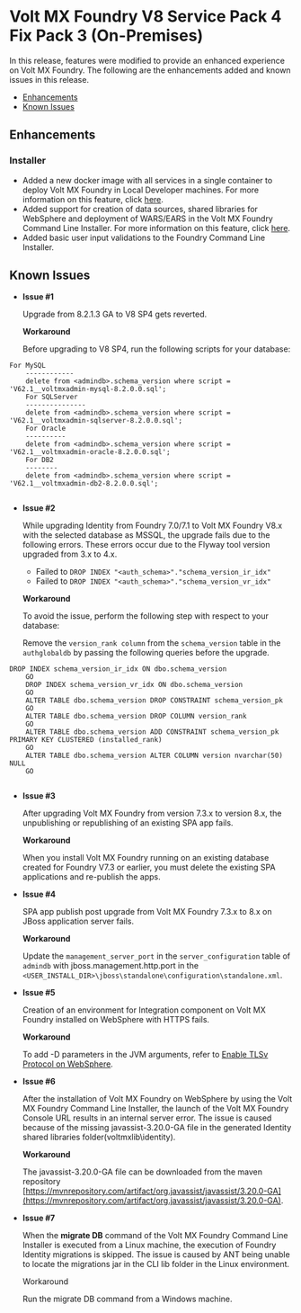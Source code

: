                            

Volt MX  Foundry V8 Service Pack 4 Fix Pack 3 (On-Premises)
======================================================

In this release, features were modified to provide an enhanced experience on Volt MX Foundry. The following are the enhancements added and known issues in this release.

*   [Enhancements](#enhancements)
*   [Known Issues](#known-issues)

Enhancements
------------

### Installer

*   Added a new docker image with all services in a single container to deploy Volt MX Foundry in Local Developer machines. For more information on this feature, click [here](../../../../Foundry/voltmxfoundry_single_container/Content/Introduction_Single.md).
*   Added support for creation of data sources, shared libraries for WebSphere and deployment of WARS/EARS in the Volt MX Foundry Command Line Installer. For more information on this feature, click [here](../../../../Foundry/voltmxfoundry_cli/Content/Introduction.md).
*   Added basic user input validations to the Foundry Command Line Installer.

Known Issues
------------

*   **Issue #1**
    
    Upgrade from 8.2.1.3 GA to V8 SP4 gets reverted.
    
    **Workaround**
    
    Before upgrading to V8 SP4, run the following scripts for your database:
    
```
For MySQL
    ------------
    delete from <admindb>.schema_version where script = 'V62.1__voltmxadmin-mysql-8.2.0.0.sql';
    For SQLServer
    ---------------
    delete from <admindb>.schema_version where script = 'V62.1__voltmxadmin-sqlserver-8.2.0.0.sql';
    For Oracle
    ----------
    delete from <admindb>.schema_version where script = 'V62.1__voltmxadmin-oracle-8.2.0.0.sql';
    For DB2
    --------
    delete from <admindb>.schema_version where script = 'V62.1__voltmxadmin-db2-8.2.0.0.sql';
    
```
*   **Issue #2**
    
    While upgrading Identity from Foundry 7.0/7.1 to Volt MX Foundry V8.x with the selected database as MSSQL, the upgrade fails due to the following errors. These errors occur due to the Flyway tool version upgraded from 3.x to 4.x.
    
    *   Failed to `DROP INDEX "<auth_schema>"."schema_version_ir_idx"`
    *   Failed to `DROP INDEX "<auth_schema>"."schema_version_vr_idx"`
    
    **Workaround**
    
    To avoid the issue, perform the following step with respect to your database:
    
    Remove the `version_rank column` from the `schema_version` table in the `authglobaldb` by passing the following queries before the upgrade.
    
```
DROP INDEX schema_version_ir_idx ON dbo.schema_version
    GO
    DROP INDEX schema_version_vr_idx ON dbo.schema_version
    GO
    ALTER TABLE dbo.schema_version DROP CONSTRAINT schema_version_pk
    GO
    ALTER TABLE dbo.schema_version DROP COLUMN version_rank
    GO
    ALTER TABLE dbo.schema_version ADD CONSTRAINT schema_version_pk PRIMARY KEY CLUSTERED (installed_rank)
    GO
    ALTER TABLE dbo.schema_version ALTER COLUMN version nvarchar(50) NULL
    GO
    
```
*   **Issue #3**
    
    After upgrading Volt MX Foundry from version 7.3.x to version 8.x, the unpublishing or republishing of an existing SPA app fails.
    
    **Workaround**
    
    When you install Volt MX Foundry running on an existing database created for Foundry V7.3 or earlier, you must delete the existing SPA applications and re-publish the apps.
    
*   **Issue #4**
    
    SPA app publish post upgrade from Volt MX Foundry 7.3.x to 8.x on JBoss application server fails.
    
    **Workaround**
    
    Update the `management_server_port` in the `server_configuration` table of `admindb` with jboss.management.http.port in the `<USER_INSTALL_DIR>\jboss\standalone\configuration\standalone.xml`.
    
*   **Issue #5**
    
    Creation of an environment for Integration component on Volt MX Foundry installed on WebSphere with HTTPS fails.
    
    **Workaround**
    
    To add -D parameters in the JVM arguments, refer to [Enable TLSv Protocol on WebSphere](../../../../Foundry/resources/websphere_faqs.md#EnableTLSV1.2).
    
*   **Issue #6**
    
    After the installation of Volt MX Foundry on WebSphere by using the Volt MX Foundry Command Line Installer, the launch of the Volt MX Foundry Console URL results in an internal server error. The issue is caused because of the missing javassist-3.20.0-GA file in the generated Identity shared libraries folder(voltmxlib\\identity).
    
    **Workaround**
    
    The javassist-3.20.0-GA file can be downloaded from the maven repository [https://mvnrepository.com/artifact/org.javassist/javassist/3.20.0-GA](https://mvnrepository.com/artifact/org.javassist/javassist/3.20.0-GA).
    
*   **Issue #7**
    
    When the **migrate DB** command of the Volt MX Foundry Command Line Installer is executed from a Linux machine, the execution of Foundry Identity migrations is skipped. The issue is caused by ANT being unable to locate the migrations jar in the CLI lib folder in the Linux environment.
    
    Workaround
    
    Run the migrate DB command from a Windows machine.
    
<!-- *   **Issue #8**
    
    Installation of Volt MX Foundry on WebLogic is paused with an error message in logs. The error message reads: “Caused By: weblogic.application.ModuleException: Context path '/mfconsole' is already in use by the module: mfconsole.war application: mfconsole.war”.
    
    **Workaround**
    
    Go to the WebLogic Console and click **activate changes** that will allow the installation to proceed. -->
